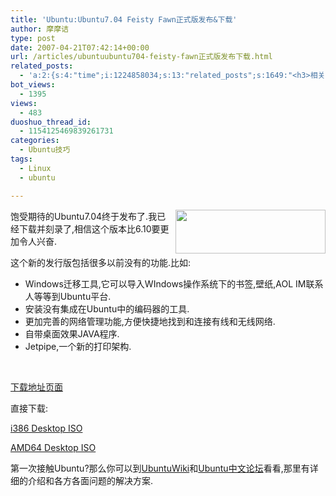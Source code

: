 ```yaml
---
title: 'Ubuntu:Ubuntu7.04 Feisty Fawn正式版发布&下载'
author: 摩摩诘
type: post
date: 2007-04-21T07:42:14+00:00
url: /articles/ubuntuubuntu704-feisty-fawn正式版发布下载.html
related_posts:
  - 'a:2:{s:4:"time";i:1224858034;s:13:"related_posts";s:1649:"<h3>相关日志</h3><ul class="related_post"><li><a href="http://www.digglife.cn/articles/recordmydesktop.html" title="Linux平台屏幕录像工具RecordMyDesktop">Linux平台屏幕录像工具RecordMyDesktop</a></li><li><a href="http://www.digglife.cn/articles/ubuntu%e6%9c%80%e7%ae%80%e5%8d%95%e7%9a%84ubuntu%e5%ae%89%e8%a3%85%e5%b7%a5%e5%85%b7wubiwindows-xp.html" title="Ubuntu:最简单的Ubuntu安装工具:Wubi(Windows XP)">Ubuntu:最简单的Ubuntu安装工具:Wubi(Windows XP)</a></li><li><a href="http://www.digglife.cn/articles/ubuntu17%e6%ac%beubuntu%e6%96%b0%e6%89%8b%e5%bf%85%e5%a4%87%e7%9a%84%e8%b6%85%e9%85%b7%e8%bd%af%e4%bb%b6part2.html" title="Ubuntu:17款Ubuntu新手必备的超酷软件(Part.2)">Ubuntu:17款Ubuntu新手必备的超酷软件(Part.2)</a></li><li><a href="http://www.digglife.cn/articles/ubuntu17%e6%ac%beubuntu%e6%96%b0%e6%89%8b%e5%bf%85%e5%a4%87%e7%9a%84%e8%b6%85%e9%85%b7%e8%bd%af%e4%bb%b6part1.html" title="Ubuntu:17款Ubuntu新手必备的超酷软件(Part.1)">Ubuntu:17款Ubuntu新手必备的超酷软件(Part.1)</a></li><li><a href="http://www.digglife.cn/articles/windows-linux-file-system.html" title="4款免费软件让你在Windows下访问Linux文件系统">4款免费软件让你在Windows下访问Linux文件系统</a></li><li><a href="http://www.digglife.cn/articles/how-to-install-kde40-in-ubuntu.html" title="如何在Ubuntu 7.10下安装KDE 4.0">如何在Ubuntu 7.10下安装KDE 4.0</a></li><li><a href="http://www.digglife.cn/articles/ubuntu-emagazine-full-circle-4.html" title="Ubuntu电子杂志《Full Circle》第4期上线">Ubuntu电子杂志《Full Circle》第4期上线</a></li></ul>";}'
bot_views:
  - 1395
views:
  - 483
duoshuo_thread_id:
  - 1154125469839261731
categories:
  - Ubuntu技巧
tags:
  - Linux
  - ubuntu

---
```

<a href="https://www.digglife.net/wp-content/uploads/3/379/2007/04/windowslivewriterubuntuubuntu7.04feistyfawn-dcf3ubuntu-logo7.png" atomicselection="true"><img style="border-right: 0px; border-top: 0px; border-left: 0px; border-bottom: 0px" height="70" src="http://digglife.qiniudn.com/wp-content/uploads/3/379/2007/04/windowslivewriterubuntuubuntu7.04feistyfawn-dcf3ubuntu-logo-thumb5.png" width="240" align="right" border="0" /></a> 

饱受期待的Ubuntu7.04终于发布了.我已经下载并刻录了,相信这个版本比6.10要更加令人兴奋.

这个新的发行版包括很多以前没有的功能.比如:

  * Windows迁移工具,它可以导入WIndows操作系统下的书签,壁纸,AOL IM联系人等等到Ubuntu平台.
  * 安装没有集成在Ubuntu中的编码器的工具.
  * 更加完善的网络管理功能,方便快捷地找到和连接有线和无线网络.
  * 自带桌面效果JAVA程序.
  * Jetpipe,一个新的打印架构.

&nbsp;

[下载地址页面][1] 

直接下载: 

[i386 Desktop ISO][2] 

[AMD64 Desktop ISO][3] 

第一次接触Ubuntu?那么你可以到[UbuntuWiki][4]和[Ubuntu中文论坛][5]看看,那里有详细的介绍和各方各面问题的解决方案.

 [1]: http://releases.ubuntu.com/7.04/
 [2]: http://releases.ubuntu.com/7.04/ubuntu-7.04-desktop-i386.iso
 [3]: http://releases.ubuntu.com/7.04/ubuntu-7.04-desktop-amd64.iso
 [4]: http://wiki.ubuntu.org.cn/
 [5]: http://forum.ubuntu.org.cn